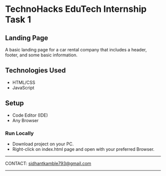 #  TechnoHacks EduTech Internship Task 1 
## Landing Page
A basic landing page for a car rental company that includes a header, footer, and some basic information.

## Technologies Used
- HTML/CSS
- JavaScript

## Setup
- Code Editor (IDE)
- Any Browser

### Run Locally
- Download project on your PC.
- Right-click on index.html page and open with your preferred Browser.


*******************************************************************************************************************************************


CONTACT: sidhantkamble793@gmail.com


*******************************************************************************************************************************************